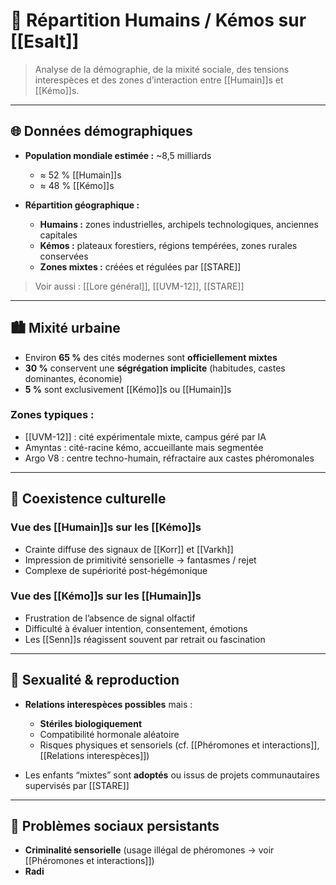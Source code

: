 # 🧬 Répartition Humains / Kémos sur [[Esalt]]

> Analyse de la démographie, de la mixité sociale, des tensions interespèces et des zones d’interaction entre [[Humain]]s et [[Kémo]]s.

---

## 🌐 Données démographiques

- **Population mondiale estimée :** ~8,5 milliards  
  - ≈ 52 % [[Humain]]s  
  - ≈ 48 % [[Kémo]]s

- **Répartition géographique :**
  - **Humains :** zones industrielles, archipels technologiques, anciennes capitales
  - **Kémos :** plateaux forestiers, régions tempérées, zones rurales conservées
  - **Zones mixtes :** créées et régulées par [[STARE]]

> Voir aussi : [[Lore général]], [[UVM-12]], [[STARE]]

---

## 🏙️ Mixité urbaine

- Environ **65 %** des cités modernes sont **officiellement mixtes**
- **30 %** conservent une **ségrégation implicite** (habitudes, castes dominantes, économie)
- **5 %** sont exclusivement [[Kémo]]s ou [[Humain]]s

### Zones typiques :
- [[UVM-12]] : cité expérimentale mixte, campus géré par IA
- Amyntas : cité-racine kémo, accueillante mais segmentée
- Argo V8 : centre techno-humain, réfractaire aux castes phéromonales

---

## 🤝 Coexistence culturelle

### Vue des [[Humain]]s sur les [[Kémo]]s
- Crainte diffuse des signaux de [[Korr]] et [[Varkh]]
- Impression de primitivité sensorielle → fantasmes / rejet
- Complexe de supériorité post-hégémonique

### Vue des [[Kémo]]s sur les [[Humain]]s
- Frustration de l’absence de signal olfactif
- Difficulté à évaluer intention, consentement, émotions
- Les [[Senn]]s réagissent souvent par retrait ou fascination

---

## 🧪 Sexualité & reproduction

- **Relations interespèces possibles** mais :
  - **Stériles biologiquement**
  - Compatibilité hormonale aléatoire
  - Risques physiques et sensoriels (cf. [[Phéromones et interactions]], [[Relations interespèces]])

- Les enfants “mixtes” sont **adoptés** ou issus de projets communautaires supervisés par [[STARE]]

---

## 📌 Problèmes sociaux persistants

- **Criminalité sensorielle** (usage illégal de phéromones → voir [[Phéromones et interactions]])
- **Radi**
